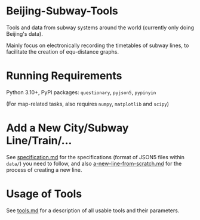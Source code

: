 # Beijing-Subway-Tools
Tools and data from subway systems around the world (currently only doing Beijing's data).

Mainly focus on electronically recording the timetables of subway lines, to facilitate the creation
of equ-distance graphs.

# Running Requirements
Python 3.10+, PyPI packages: `questionary`, `pyjson5`, `pypinyin`

(For map-related tasks, also requires `numpy`, `matplotlib` and `scipy`)

# Add a New City/Subway Line/Train/...
See [specification.md](docs/specification.md) for the specifications (format of JSON5 files within `data/`) you need to
follow, and also [a-new-line-from-scratch.md](docs/a-new-line-from-scratch.md) for the process of creating a new line.

# Usage of Tools
See [tools.md](docs/tools.md) for a description of all usable tools and their parameters.